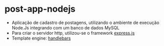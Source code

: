 # post-app-nodejs
- Aplicação de cadastro de postagens, utilizando o ambiente de execução Node.Js integrando com um banco de dados MySQL
- Para criar o servidor http, utilizou-se o framework [express.js](https://expressjs.com/pt-br/)
- Template engine: [handlebars](https://handlebarsjs.com/) 
